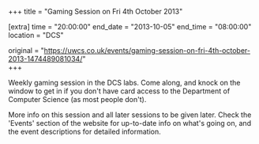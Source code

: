 +++
title = "Gaming Session on Fri 4th October 2013"

[extra]
time = "20:00:00"
end_date = "2013-10-05"
end_time = "08:00:00"
location = "DCS"

original = "https://uwcs.co.uk/events/gaming-session-on-fri-4th-october-2013-1474489081034/"    
+++

Weekly gaming session in the DCS labs. Come along, and knock on the window to get in if you don't have card access to the Department of Computer Science (as most people don't).

More info on this session and all later sessions to be given later. Check the 'Events' section of the website for up-to-date info on what's going on, and the event descriptions for detailed information.

